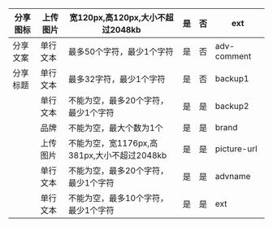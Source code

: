  

| 分享图标 | 上传图片 | 宽120px,高120px,大小不超过2048kb            | 是   | 否   | ext         |
| -------- | -------- | ------------------------------------------- | ---- | ---- | ----------- |
| 分享文案 | 单行文本 | 最多50个字符，最少1个字符                   | 是   | 否   | adv-comment |
| 分享标题 | 单行文本 | 最多32字符，最少1个字符                     | 是   | 否   | backup1     |
|          | 单行文本 | 不能为空，最多20个字符，最少1个字符         | 是   | 是   | backup2     |
|          | 品牌     | 不能为空，最大个数为1个                     | 是   | 是   | brand       |
|          | 上传图片 | 不能为空，宽1176px,高381px,大小不超过2048kb | 是   | 是   | picture-url |
|          | 单行文本 | 不能为空，最多20个字符，最少1个字符         | 是   | 是   | advname     |
|          | 单行文本 | 不能为空，最多10个字符，最少1个字符         | 是   | 是   | ext         |